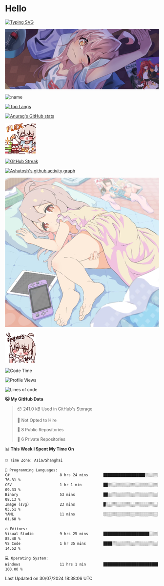 # Hello

[![Typing SVG](https://readme-typing-svg.demolab.com?font=Fira+Code&pause=1000&color=F78FDE&width=435&lines=%E6%AC%A2%E8%BF%8E%E5%A4%A7%E4%BD%AC%E6%9D%A5%E8%AE%BF0v0)](https://git.io/typing-svg)

![bg.webp](bg.webp)

![:name](https://count.getloli.com/get/@hk416?theme=rule34)

[![Top Langs](https://github-readme-stats.vercel.app/api/top-langs/?username=qq583044063qq&locale=cn&hide=javascript,html,css&theme=tokyonight)](https://github.com/anuraghazra/github-readme-stats)

[![Anurag's GitHub stats](https://github-readme-stats.vercel.app/api?username=qq583044063qq&count_private=true&show_icons=true&locale=cn&theme=tokyonight)](https://github.com/anuraghazra/github-readme-stats)

![baimeng.png](mahiro_flex.png)

[![GitHub Streak](https://streak-stats.demolab.com/?user=qq583044063qq&locale=zh_Hans&theme=tokyonight)](https://git.io/streak-stats)

[![Ashutosh's github activity graph](https://github-readme-activity-graph.vercel.app/graph?username=qq583044063qq&theme=tokyo-night)](https://github.com/ashutosh00710/github-readme-activity-graph)

![mahiroshuiyi.jpg](assets/mahiroshuiyi.jpg)

![baimeng.png](mahiro.png)
<!--START_SECTION:waka-->
![Code Time](http://img.shields.io/badge/Code%20Time-1%2C009%20hrs%2045%20mins-blue)

![Profile Views](http://img.shields.io/badge/Profile%20Views-1-blue)

![Lines of code](https://img.shields.io/badge/From%20Hello%20World%20I%27ve%20Written-905.0%20thousand%20lines%20of%20code-blue)

**🐱 My GitHub Data** 

> 📦 241.0 kB Used in GitHub's Storage 
 > 
> 🚫 Not Opted to Hire
 > 
> 📜 8 Public Repositories 
 > 
> 🔑 6 Private Repositories 
 > 
📊 **This Week I Spent My Time On** 

```text
🕑︎ Time Zone: Asia/Shanghai

💬 Programming Languages: 
C#                       8 hrs 24 mins       ███████████████████░░░░░░   76.31 % 
CSV                      1 hr 1 min          ██░░░░░░░░░░░░░░░░░░░░░░░   09.33 % 
Binary                   53 mins             ██░░░░░░░░░░░░░░░░░░░░░░░   08.13 % 
Image (svg)              23 mins             █░░░░░░░░░░░░░░░░░░░░░░░░   03.51 % 
YAML                     11 mins             ░░░░░░░░░░░░░░░░░░░░░░░░░   01.68 % 

🔥 Editors: 
Visual Studio            9 hrs 25 mins       █████████████████████░░░░   85.48 % 
VS Code                  1 hr 35 mins        ████░░░░░░░░░░░░░░░░░░░░░   14.52 % 

💻 Operating System: 
Windows                  11 hrs 1 min        █████████████████████████   100.00 % 
```


 Last Updated on 30/07/2024 18:38:06 UTC
<!--END_SECTION:waka-->
